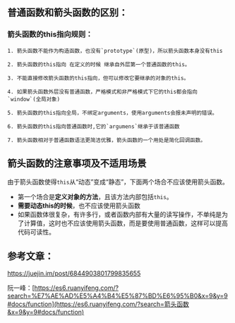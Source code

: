 ## 普通函数和箭头函数的区别：

### 箭头函数的this指向规则：

```
1. 箭头函数不能作为构造函数，也没有`prototype`(原型)，所以箭头函数本身没有this

2. 箭头函数的this指向 在定义的时候 继承自外层第一个普通函数的this。

3. 不能直接修改箭头函数的this指向，但可以修改它要继承的对象的this。

4. 如果箭头函数外层没有普通函数，严格模式和非严格模式下它的this都会指向`window`(全局对象)

5. 箭头函数的this指向全局，不绑定arguments，使用arguments会报未声明的错误。

6. 箭头函数的this指向普通函数时,它的`argumens`继承于该普通函数

7. 箭头函数相对于普通函数语法更简洁优雅，箭头函数的一个用处是简化回调函数。
```

## 箭头函数的注意事项及不适用场景

由于箭头函数使得`this`从“动态”变成“静态”，下面两个场合不应该使用箭头函数。

- 第一个场合是**定义对象的方法**，且该方法内部包括`this`。
- **需要动态this的时候**，也不应该使用箭头函数
- 如果函数体很复杂，有许多行，或者函数内部有大量的读写操作，不单纯是为了计算值，这时也不应该使用箭头函数，而是要使用普通函数，这样可以提高代码可读性。

## 参考文章：

https://juejin.im/post/6844903801799835655

阮一峰：[https://es6.ruanyifeng.com/?search=%E7%AE%AD%E5%A4%B4%E5%87%BD%E6%95%B0&x=9&y=9#docs/function](https://es6.ruanyifeng.com/?search=箭头函数&x=9&y=9#docs/function)

